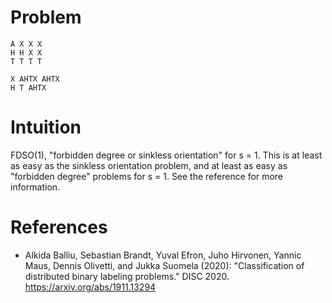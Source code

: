 # Problem

    A X X X
    H H X X
    T T T T

    X AHTX AHTX
    H T AHTX

# Intuition

FDSO(1), "forbidden degree or sinkless orientation" for s = 1. This is at least as easy as the sinkless orientation problem, and at least as easy as "forbidden degree" problems for s = 1. See the reference for more information.


# References

- Alkida Balliu, Sebastian Brandt, Yuval Efron, Juho Hirvonen, Yannic Maus, Dennis Olivetti, and Jukka Suomela (2020): "Classification of distributed binary labeling problems." DISC 2020. https://arxiv.org/abs/1911.13294
